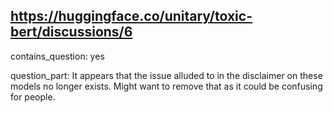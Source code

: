 ## https://huggingface.co/unitary/toxic-bert/discussions/6

contains_question: yes

question_part: It appears that the issue alluded to in the disclaimer on these models no longer exists. Might want to remove that as it could be confusing for people.